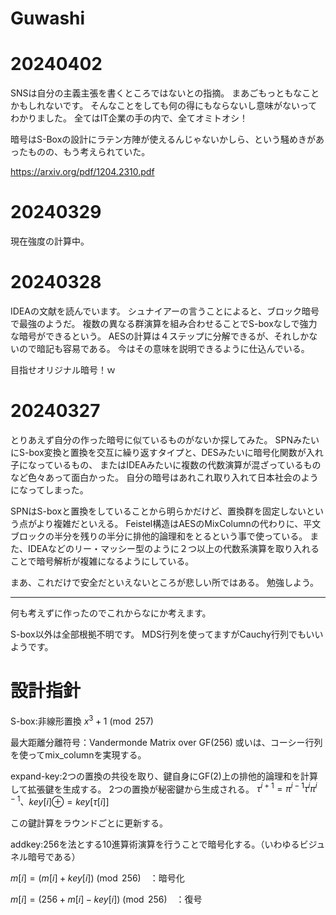 # Guwashi

# 20240402
SNSは自分の主義主張を書くところではないとの指摘。
まあごもっともなことかもしれないです。
そんなことをしても何の得にもならないし意味がないってわかりました。
全てはIT企業の手の内で、全てオミトオシ！

暗号はS-Boxの設計にラテン方陣が使えるんじゃないかしら、という騒めきがあったものの、もう考えられていた。

https://arxiv.org/pdf/1204.2310.pdf

# 20240329
現在強度の計算中。


# 20240328
IDEAの文献を読んでいます。
シュナイアーの言うことによると、ブロック暗号で最強のようだ。
複数の異なる群演算を組み合わせることでS-boxなしで強力な暗号ができるという。
AESの計算は４ステップに分解できるが、それしかないので暗記も容易である。
今はその意味を説明できるように仕込んでいる。

目指せオリジナル暗号！ｗ

# 20240327
とりあえず自分の作った暗号に似ているものがないか探してみた。
SPNみたいにS-box変換と置換を交互に繰り返すタイプと、DESみたいに暗号化関数が入れ子になっているもの、
またはIDEAみたいに複数の代数演算が混ざっているものなど色々あって面白かった。
自分の暗号はあれこれ取り入れて日本社会のようになってしまった。

SPNはS-boxと置換をしていることから明らかだけど、置換群を固定しないという点がより複雑だといえる。
Feistel構造はAESのMixColumnの代わりに、平文ブロックの半分を残りの半分に排他的論理和をとるという事で使っている。
また、IDEAなどのリー・マッシー型のように２つ以上の代数系演算を取り入れることで暗号解析が複雑になるようにしている。

まあ、これだけで安全だといえないところが悲しい所ではある。
勉強しよう。

-------

何も考えずに作ったのでこれからなにか考えます。

S-box以外は全部根拠不明です。
MDS行列を使ってますがCauchy行列でもいいようです。

# 設計指針
S-box:非線形置換
$x^3+1 \pmod {257}$  

最大距離分離符号：Vandermonde Matrix over GF(256)
或いは、コーシー行列を使ってmix_columnを実現する。

expand-key:2つの置換の共役を取り、鍵自身にGF(2)上の排他的論理和を計算して拡張鍵を生成する。
2つの置換が秘密鍵から生成される。
$\tau^{i+1}=\pi^{i-1}\tau^{i}\pi^{i-1}、　key[i]\oplus=key[\tau[i]]$

この鍵計算をラウンドごとに更新する。

addkey:256を法とする10進算術演算を行うことで暗号化する。（いわゆるビジュネル暗号である）

$m[i]=(m[i]+key[i]) \pmod {256}$　：暗号化

$m[i]=(256+m[i]-key[i]) \pmod {256}$　：復号
